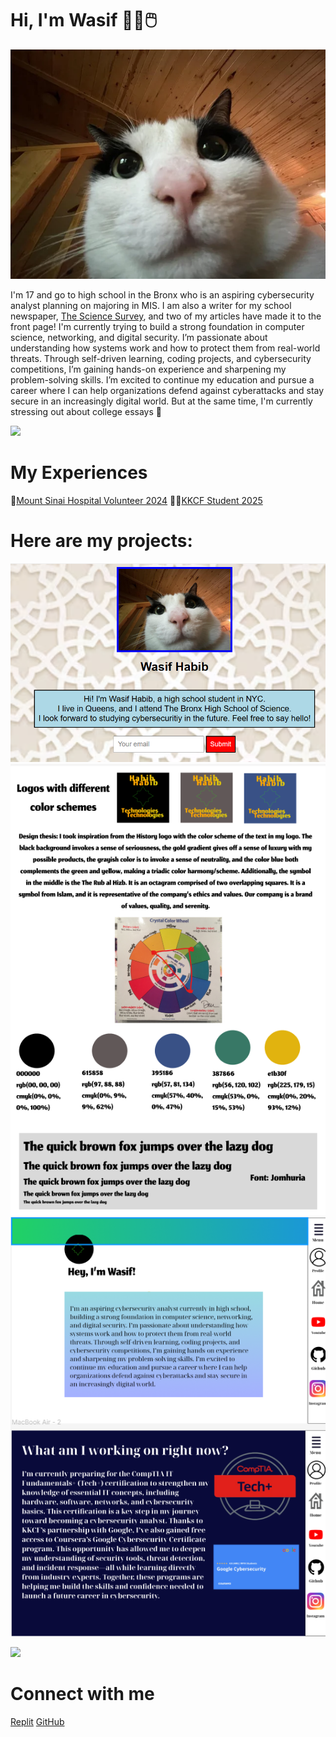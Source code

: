 # Hi, I'm Wasif 🧑‍💻🖱️

![cat](./profile.png) 

I'm 17 and go to high school in the Bronx who is an aspiring cybersecurity analyst planning on majoring in MIS. I am also a writer for my school newspaper, [The Science Survey](https://thesciencesurvey.com/staff_name/wasif-habib/), and two of my articles have made it to the front page! I'm currently trying to build a strong foundation in computer science, networking, and digital security. I’m passionate about understanding how systems work and how to protect them from real-world threats. Through self-driven learning, coding projects, and cybersecurity competitions, I’m gaining hands-on experience and sharpening my problem-solving skills. I’m excited to continue my education and pursue a career where I can help organizations defend against cyberattacks and stay secure in an increasingly digital world. But at the same time, I'm currently stressing out about college essays 🥲

<img src="https://assets.randomactsofkindness.org/stories/images/3630/large_1663754310491.gif">

# My Experiences

🏥[Mount Sinai Hospital Volunteer 2024](https://mountsinai.vsyslive.com/)
🧑‍💻[KKCF Student 2025](https://www.theknowledgehouse.org/karim_kharbouch_coding_fellowship/)

# Here are my projects:

![My Custom website](./Customwebsite.png)
![Figma](./Figma1.png)
![Figma](./Figma2.png)

<img src="https://media.tenor.com/WqyBb70paeoAAAAM/cat-dap-pound.gif">

# Connect with me
[Replit](https://replit.com/@wasifbnx)
[GitHub](https://github.com/WasifH1)
